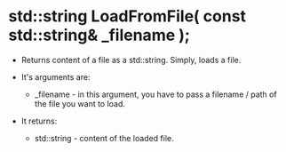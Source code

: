 # std::string LoadFromFile( const std::string& _filename );

- Returns content of a file as a std::string. Simply, loads a file.

- It's arguments are:
  - _filename - in this argument, you have to pass a filename / path of the file you want to load.
  
- It returns:
  - std::string - content of the loaded file.
